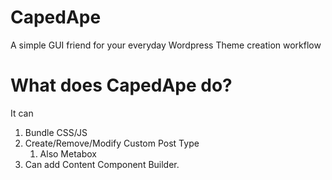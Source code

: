 # CapedApe
A simple GUI friend for your everyday Wordpress Theme creation workflow

# What does CapedApe do?
It can 
1. Bundle CSS/JS
2. Create/Remove/Modify Custom Post Type
    1. Also Metabox
3. Can add Content Component Builder.